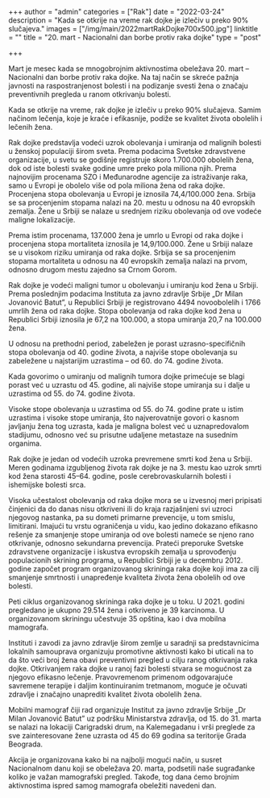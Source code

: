 +++
author = "admin"
categories = ["Rak"]
date = "2022-03-24"
description = "Kada se otkrije na vreme rak dojke je izlečiv u preko 90% slučajeva."
images = ["/img/main/2022martRakDojke700x500.jpg"]
linktitle = ""
title = "20. mart - Nacionalni dan borbe protiv raka dojke"
type = "post"

+++

Mart je mesec kada se mnogobrojnim aktivnostima obeležava 20. mart – Nacionalni dan borbe protiv raka dojke. Na taj način se skreće pažnja javnosti na raspostranjenost bolesti i na podizanje svesti žena o značaju preventivnih pregleda u ranom otkrivanju bolesti.

Kada se otkrije na vreme, rak dojke je izlečiv u preko 90% slučajeva. Samim načinom lečenja, koje je kraće i efikasnije, podiže se kvalitet života obolelih i lečenih žena.

Rak dojke predstavlja vodeći uzrok obolevanja i umiranja od malignih bolesti u ženskoj populaciji širom sveta. Prema podacima Svetske zdravstvene organizacije, u svetu se godišnje registruje skoro 1.700.000 obolelih žena, dok od iste bolesti svake godine umre preko pola miliona njih. Prema najnovijim procenama SZO i Međunarodne agencije za istraživanje raka, samo u Evropi je obolelo više od pola miliona žena od raka dojke. Procenjena stopa obolevanja u Evropi je iznosila 74,4/100.000 žena. Srbija se sa procenjenim stopama nalazi na 20. mestu u odnosu na 40 evropskih zemalja. Žene u Srbiji se nalaze u srednjem riziku obolevanja od ove vodeće maligne lokalizacije.

Prema istim procenama, 137.000 žena je umrlo u Evropi od raka dojke i procenjena stopa mortaliteta iznosila je 14,9/100.000. Žene u Srbiji nalaze se u visokom riziku umiranja od raka dojke. Srbija se sa procenjenim stopama mortaliteta u odnosu na 40 evropskih zemalja nalazi na prvom, odnosno drugom mestu zajedno sa Crnom Gorom.

Rak dojke je vodeći maligni tumor u obolevanju i umiranju kod žena u Srbiji. Prema poslednjim podacima Instituta za javno zdravlje Srbije „Dr Milan Jovanović Batut”, u Republici Srbiji je registrovano 4494 novoobolelih i 1766 umrlih žena od raka dojke. Stopa obolevanja od raka dojke kod žena u Republici Srbiji iznosila je 67,2 na 100.000, a stopa umiranja 20,7 na 100.000 žena.

U odnosu na prethodni period, zabeležen je porast uzrasno-specifičnih stopa obolevanja od 40. godine života, a najviše stope obolevanja su zabeležene u najstarijim uzrastima – od 60. do 74. godine života.

Kada govorimo o umiranju od malignih tumora dojke primećuje se blagi porast već u uzrastu od 45. godine, ali najviše stope umiranja su i dalje u uzrastima od 55. do 74. godine života.

Visoke stope obolevanja u uzrastima od 55. do 74. godine prate u istim uzrastima i visoke stope umiranja, što najverovatnije govori o kasnom javljanju žena tog uzrasta, kada je maligna bolest već u uznapredovalom stadijumu, odnosno već su prisutne udaljene metastaze na susednim organima.

Rak dojke je jedan od vodećih uzroka prevremene smrti kod žena u Srbiji. Meren godinama izgubljenog života rak dojke je na 3. mestu kao uzrok smrti kod žena starosti 45–64. godine, posle cerebrovaskularnih bolesti i ishemijske bolesti srca.

Visoka učestalost obolevanja od raka dojke mora se u izvesnoj meri pripisati činjenici da do danas nisu otkriveni ili do kraja razjašnjeni svi uzroci njegovog nastanka, pa su dometi primarne prevencije, u tom smislu, limitirani. Imajući tu vrstu ograničenja u vidu, kao jedino dokazano efikasno rešenje za smanjenje stope umiranja od ove bolesti nameće se njeno rano otkrivanje, odnosno sekundarna prevencija. Prateći preporuke Svetske zdravstvene organizacije i iskustva evropskih zemalja u sprovođenju populacionih skrining programa, u Republici Srbiji je u decembru 2012. godine započet program organizovanog skrininga raka dojke koji ima za cilj smanjenje smrtnosti i unapređenje kvaliteta života žena obolelih od ove bolesti.

Peti ciklus organizovanog skrininga raka dojke je u toku. U 2021. godini pregledano je ukupno 29.514 žena i otkriveno je 39 karcinoma. U organizovanom skriningu učestvuje 35 opština, kao i dva mobilna mamografa.

Instituti i zavodi za javno zdravlje širom zemlje u saradnji sa predstavnicima lokalnih samouprava organizuju promotivne aktivnosti kako bi uticali na to da što veći broj žena obavi preventivni pregled u cilju ranog otkrivanja raka dojke. Otkrivanjem raka dojke u ranoj fazi bolesti stvara se mogućnost za njegovo efikasno lečenje. Pravovremenom primenom odgovarajuće savremene terapije i daljim kontinuiranim tretmanom, moguće je očuvati zdravlje i značajno unaprediti kvalitet života obolelih žena.

Mobilni mamograf čiji rad organizuje Institut za javno zdravlje Srbije „Dr Milan Jovanović Batut” uz podršku Ministarstva zdravlja, od 15. do 31. marta se nalazi na lokaciji Carigradski drum, na Kalemegadanu i vrši preglede za sve zainteresovane žene uzrasta od 45 do 69 godina sa teritorije Grada Beograda.

Akcija je organizovana kako bi na najbolji mogući način, u susret Nacionalnom danu koji se obeležava 20. marta, podsetili naše sugrađanke koliko je važan mamografski pregled. Takođe, tog dana ćemo brojnim aktivnostima ispred samog mamografa obeležiti navedeni dan.
